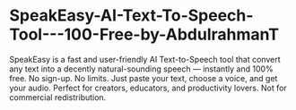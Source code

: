 # SpeakEasy-AI-Text-To-Speech-Tool---100-Free-by-AbdulrahmanT
SpeakEasy is a fast and user-friendly AI Text-to-Speech tool that convert any text into a decently natural-sounding speech — instantly and 100% free. No sign-up. No limits. Just paste your text, choose a voice, and get your audio. Perfect for creators, educators, and productivity lovers. Not for commercial redistribution.
